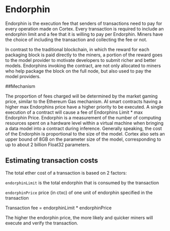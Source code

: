 # Endorphin

Endorphin is the execution fee that senders of transactions need to pay for every operation made on Cortex. Every transaction is required to include an endorphin limit and a fee that it is willing to pay per Endorphin. Miners have the choice of including the transaction and collecting the fee or not. 

In contrast to the traditional blockchain, in which the reward for each packaging block is paid directly to the miners, a portion of the reward goes to the model provider to motivate developers to submit richer and better models. Endorphins invoking the contract, are not only allocated to miners who help package the block on the full node, but also used to pay the model providers. 

##Mechanism

The proportion of fees charged will be determined by the market gaming price, similar to the Ethereum Gas mechanism. AI smart contracts having a higher max Endorphins price have a higher priority to be executed. A single execution of a contract will cause a fee of Endorphins Limit * max Endorphin Price. Endorphin is a measurement of the number of computing resources spent on a hardware level within a virtual machine when bringing a data model into a contract during inference. Generally speaking, the cost of the Endorphin is proportional to the size of the model. Cortex also sets an upper bound of 8GB on the parameter size of the model, corresponding to up to about 2 billion Float32 parameters.

## Estimating transaction costs

The total ether cost of a transaction is based on 2 factors:

`endorphinLimit` is the total endorphin that is consumed by the transaction

`endorphinPrice` price (in ctxc) of one unit of endorphin specified in the transaction

Transaction fee = endorphinLimit * endorphinPrice

The higher the endorphin price, the more likely and quicker miners will execute and verify the transaction. 